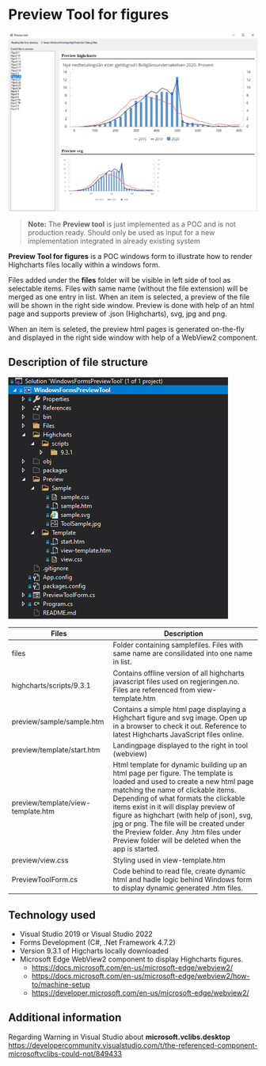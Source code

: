 # Preview Tool for figures

![Preview of tool](/Preview/Sample/ToolSample.jpg "Preview of tool")

> **Note:** The **Preview tool** is just implemented as a POC and is not production ready. Should only be used as input for a new implementation integrated in already existing system

**Preview Tool for figures** is a POC windows form to illustrate how to render Highcharts files locally within a windows form.

Files added under the **files** folder will be visible in left side of tool as selectable items. 
Files with same name (without the file extension) will be merged as one entry in list. 
When an item is selected, a preview of the file will be shown in the right side window. 
Preview is done with help of an html page and supports preview of .json (Highcharts), svg, jpg and png.

When an item is seleted, the preview html pages is generated on-the-fly and displayed in the right side window with help of a WebView2 component.

##  Description of file structure

![File structure of tool](/Preview/Sample/ToolFileStructure.jpg "File structure of tool")

|Files           |Description
|----------------|-------------------------------
|files|Folder containing samplefiles. Files with same name are consilidated into  one name in list. 
|highcharts/scripts/9.3.1|Contains offline version of all highcharts javascript files used on regjeringen.no. Files are referenced from view-template.htm
|preview/sample/sample.htm|Contains a simple html page displaying a Highchart figure and svg image. Open up in a browser to check it out. Reference to latest Highcharts JavaScript files online.
|preview/template/start.htm|Landingpage displayed to the right in tool (webview)
|preview/template/view-template.htm|Html template for dynamic building up an html page per figure. The template is loaded and used to create a new html page matching the name of clickable items. Depending of what formats the clickable items exist in it will display preview of figure as highchart (with help of json), svg, jpg or png. The file will be created under the Preview folder. Any .htm files under Preview folder will be deleted when the app is started.
|preview/view.css|Styling used in view-template.htm
|PreviewToolForm.cs|Code behind to read file, create dynamic html and hadle logic behind Windows form to display dynamic generated .htm files.

##  Technology used
- Visual Studio 2019 or Visual Studio 2022
- Forms Development (C#, .Net Framework 4.7.2)
- Version 9.3.1 of Higcharts locally downloaded
- Microsoft Edge WebView2 component to display Highcharts figures. 
	- https://docs.microsoft.com/en-us/microsoft-edge/webview2/
	- https://docs.microsoft.com/en-us/microsoft-edge/webview2/how-to/machine-setup
	- https://developer.microsoft.com/en-us/microsoft-edge/webview2/


## Additional information
Regarding Warning in Visual Studio about **microsoft.vclibs.desktop**
https://developercommunity.visualstudio.com/t/the-referenced-component-microsoftvclibs-could-not/849433
